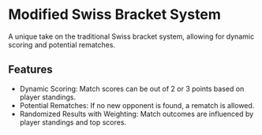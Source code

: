 # Modified Swiss Bracket System
A unique take on the traditional Swiss bracket system, allowing for dynamic scoring and potential rematches.

## Features
- Dynamic Scoring: Match scores can be out of 2 or 3 points based on player standings.
- Potential Rematches: If no new opponent is found, a rematch is allowed.
- Randomized Results with Weighting: Match outcomes are influenced by player standings and top scores.
